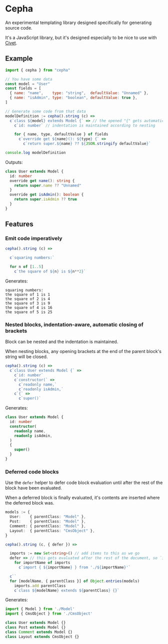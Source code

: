 # Cepha

An experimental templating library designed specifically for generating source code.

It's a JavaScript library, but it's designed especially to be nice to use with [Civet](https://github.com/danielx/civet).

## Example

```js
import { cepha } from "cepha"

// You have some data
const model = "User"
const fields = [
  { name: "name",    type: "string",  defaultValue: "Unnamed" },
  { name: "isAdmin", type: "boolean", defaultValue: true },
]

// Generate some code from that data
modelDefinition := cepha().string (c) =>
  c`class ${model} extends Model {` => // the opened "{" gets automatically closed
    c`id: number` // indentation is maintained according to nesting

    for { name, type, defaultValue } of fields
      c`override get ${name}(): ${type} {` =>
        c`return super.${name} ?? ${JSON.stringify defaultValue}`

console.log modelDefinition
```

Outputs:
```typescript
class User extends Model {
  id: number
  override get name(): string {
    return super.name ?? "Unnamed"
  }
  override get isAdmin(): boolean {
    return super.isAdmin ?? true
  }
}
```

## Features

### Emit code imperatively

```typescript
cepha().string (c) =>

  c`squaring numbers:`

  for n of [1..5]
    c`the square of ${n} is ${n**2}`
```

Generates:
```
squaring numbers:
the square of 1 is 1
the square of 2 is 4
the square of 3 is 9
the square of 4 is 16
the square of 5 is 25
```

### Nested blocks, indentation-aware, automatic closing of brackets
Block can be nested and the indentation is maintained.

When nesting blocks, any opening brackets at the end of the parent block's string will be closed.

```typescript
cepha().string (c) =>
  c`class User extends Model {` =>
    c`id: number`
    c`constructor(` =>
      c`readonly name,`
      c`readonly isAdmin,`
    c`{` =>
      c`super()`
```

Generates:
```typescript
class User extends Model {
  id: number
  constructor(
    readonly name,
    readonly isAdmin,
  )
  {
    super()
  }
}
```

### Deferred code blocks

Use the `defer` helper to defer code block evaluation until after the rest of the block have been evaluated.

When a deferred block is finally evaluated, it's contents are inserted where the deferred block was.

```typescript
models := {
  User:    { parentClass: "Model" },
  Post:    { parentClass: "Model" },
  Comment: { parentClass: "Model" },
  Layout:  { parentClass: "CmsObject" },
}

cepha().string (c, { defer }) =>

  imports := new Set<string>() // add items to this as we go
  defer => // this gets evaluated after the rest of the document, so `imports` will be populated
    for importName of imports
      c`import { ${importName} } from './${importName}'`

  c``
  for [modelName, { parentClass }] of Object.entries(models)
    imports.add parentClass
    c`class ${modelName} extends ${parentClass} {}`
```

Generates:
```typescript
import { Model } from './Model'
import { CmsObject } from './CmsObject'

class User extends Model {}
class Post extends Model {}
class Comment extends Model {}
class Layout extends CmsObject {}
```
